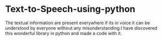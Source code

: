 # Text-to-Speech-using-python
The textual information are present everywhere if its in voice it can be understood by everyone without any misunderstanding.I have discovered this wonderful library in python and made a code with it.
